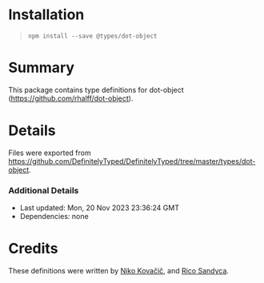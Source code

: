 # Installation
> `npm install --save @types/dot-object`

# Summary
This package contains type definitions for dot-object (https://github.com/rhalff/dot-object).

# Details
Files were exported from https://github.com/DefinitelyTyped/DefinitelyTyped/tree/master/types/dot-object.

### Additional Details
 * Last updated: Mon, 20 Nov 2023 23:36:24 GMT
 * Dependencies: none

# Credits
These definitions were written by [Niko Kovačič](https://github.com/nkovacic), and [Rico Sandyca](https://github.com/ricosandyca).
